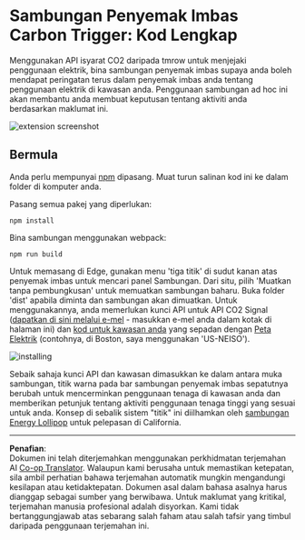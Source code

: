 <!--
CO_OP_TRANSLATOR_METADATA:
{
  "original_hash": "cbaf73f94a9ab4c680a10ef871e92948",
  "translation_date": "2025-08-27T22:26:23+00:00",
  "source_file": "5-browser-extension/solution/translation/README.es.md",
  "language_code": "ms"
}
-->
# Sambungan Penyemak Imbas Carbon Trigger: Kod Lengkap

Menggunakan API isyarat CO2 daripada tmrow untuk menjejaki penggunaan elektrik, bina sambungan penyemak imbas supaya anda boleh mendapat peringatan terus dalam penyemak imbas anda tentang penggunaan elektrik di kawasan anda. Penggunaan sambungan ad hoc ini akan membantu anda membuat keputusan tentang aktiviti anda berdasarkan maklumat ini.

![extension screenshot](../../../../../translated_images/extension-screenshot.352c4c3ba54e4041ad2f6af749d562cc5705f527b5826efd53d11c3528f5ae45.ms.png)

## Bermula

Anda perlu mempunyai [npm](https://npmjs.com) dipasang. Muat turun salinan kod ini ke dalam folder di komputer anda.

Pasang semua pakej yang diperlukan:

```
npm install
```

Bina sambungan menggunakan webpack:

```
npm run build
```

Untuk memasang di Edge, gunakan menu 'tiga titik' di sudut kanan atas penyemak imbas untuk mencari panel Sambungan. Dari situ, pilih 'Muatkan tanpa pembungkusan' untuk memuatkan sambungan baharu. Buka folder 'dist' apabila diminta dan sambungan akan dimuatkan. Untuk menggunakannya, anda memerlukan kunci API untuk API CO2 Signal ([dapatkan di sini melalui e-mel](https://www.co2signal.com/) - masukkan e-mel anda dalam kotak di halaman ini) dan [kod untuk kawasan anda](http://api.electricitymap.org/v3/zones) yang sepadan dengan [Peta Elektrik](https://www.electricitymap.org/map) (contohnya, di Boston, saya menggunakan 'US-NEISO').

![installing](../../../../../translated_images/install-on-edge.8bd0ee3ca7dcda1c5334b5195603a43c864e3b38d088b03d57376d25e77b9459.ms.png)

Sebaik sahaja kunci API dan kawasan dimasukkan ke dalam antara muka sambungan, titik warna pada bar sambungan penyemak imbas sepatutnya berubah untuk mencerminkan penggunaan tenaga di kawasan anda dan memberikan petunjuk tentang aktiviti penggunaan tenaga tinggi yang sesuai untuk anda. Konsep di sebalik sistem "titik" ini diilhamkan oleh [sambungan Energy Lollipop](https://energylollipop.com/) untuk pelepasan di California.

---

**Penafian**:  
Dokumen ini telah diterjemahkan menggunakan perkhidmatan terjemahan AI [Co-op Translator](https://github.com/Azure/co-op-translator). Walaupun kami berusaha untuk memastikan ketepatan, sila ambil perhatian bahawa terjemahan automatik mungkin mengandungi kesilapan atau ketidaktepatan. Dokumen asal dalam bahasa asalnya harus dianggap sebagai sumber yang berwibawa. Untuk maklumat yang kritikal, terjemahan manusia profesional adalah disyorkan. Kami tidak bertanggungjawab atas sebarang salah faham atau salah tafsir yang timbul daripada penggunaan terjemahan ini.